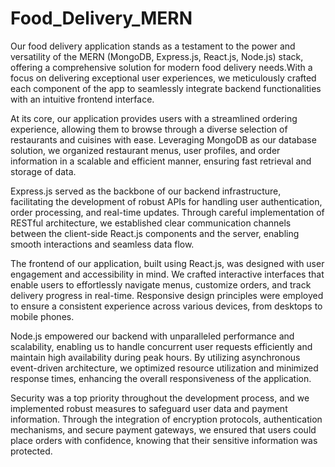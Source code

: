 # Food_Delivery_MERN
Our food delivery application stands as a testament to the power and versatility of the MERN (MongoDB, Express.js, React.js, Node.js) stack, offering a comprehensive solution for modern food delivery needs.With a focus on delivering exceptional user experiences, we meticulously crafted each component of the app to seamlessly integrate backend functionalities with an intuitive frontend interface.

At its core, our application provides users with a streamlined ordering experience, allowing them to browse through a diverse selection of restaurants and cuisines with ease. Leveraging MongoDB as our database solution, we organized restaurant menus, user profiles, and order information in a scalable and efficient manner, ensuring fast retrieval and storage of data.

Express.js served as the backbone of our backend infrastructure, facilitating the development of robust APIs for handling user authentication, order processing, and real-time updates. Through careful implementation of RESTful architecture, we established clear communication channels between the client-side React.js components and the server, enabling smooth interactions and seamless data flow.

The frontend of our application, built using React.js, was designed with user engagement and accessibility in mind. We crafted interactive interfaces that enable users to effortlessly navigate menus, customize orders, and track delivery progress in real-time. Responsive design principles were employed to ensure a consistent experience across various devices, from desktops to mobile phones.

Node.js empowered our backend with unparalleled performance and scalability, enabling us to handle concurrent user requests efficiently and maintain high availability during peak hours. By utilizing asynchronous event-driven architecture, we optimized resource utilization and minimized response times, enhancing the overall responsiveness of the application.

Security was a top priority throughout the development process, and we implemented robust measures to safeguard user data and payment information. Through the integration of encryption protocols, authentication mechanisms, and secure payment gateways, we ensured that users could place orders with confidence, knowing that their sensitive information was protected.

